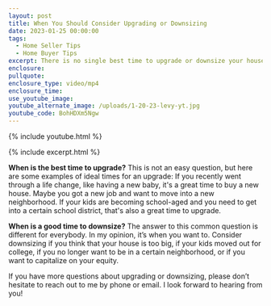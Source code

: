 ```yaml
---
layout: post
title: When You Should Consider Upgrading or Downsizing
date: 2023-01-25 00:00:00
tags:
  - Home Seller Tips
  - Home Buyer Tips
excerpt: There is no single best time to upgrade or downsize your house.
enclosure:
pullquote:
enclosure_type: video/mp4
enclosure_time:
use_youtube_image:
youtube_alternate_image: /uploads/1-20-23-levy-yt.jpg
youtube_code: BohHDXm5Ngw
---
```

{% include youtube.html %}

{% include excerpt.html %}

**When is the best time to upgrade?** This is not an easy question, but here are some examples of ideal times for an upgrade: If you recently went through a life change, like having a new baby, it's a great time to buy a new house. Maybe you got a new job and want to move into a new neighborhood. If your kids are becoming school-aged and you need to get into a certain school district, that's also a great time to upgrade.&nbsp;

**When is a good time to downsize?** The answer to this common question is different for everybody. In my opinion, it’s when you want to. Consider downsizing if you think that your house is too big, if your kids moved out for college, if you no longer want to be in a certain neighborhood, or if you want to capitalize on your equity.&nbsp;

If you have more questions about upgrading or downsizing, please don’t hesitate to reach out to me by phone or email. I look forward to hearing from you!